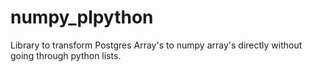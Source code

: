 # numpy_plpython
Library to transform Postgres Array's to numpy array's directly without going through python lists.
